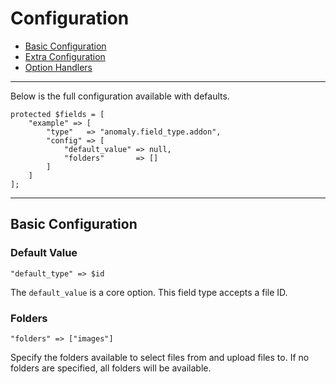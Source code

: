 # Configuration

- [Basic Configuration](#basic)
- [Extra Configuration](#extra)
- [Option Handlers](#handlers)

<hr>

Below is the full configuration available with defaults.

    protected $fields = [
        "example" => [
            "type"   => "anomaly.field_type.addon",
            "config" => [
                "default_value" => null,
                "folders"       => []
            ]
        ]
    ];

<hr>

<a name="basic"></a>
## Basic Configuration

### Default Value

    "default_type" => $id

The `default_value` is a core option. This field type accepts a file ID.

### Folders

    "folders" => ["images"]

Specify the folders available to select files from and upload files to. If no folders are specified, all folders will be available.
